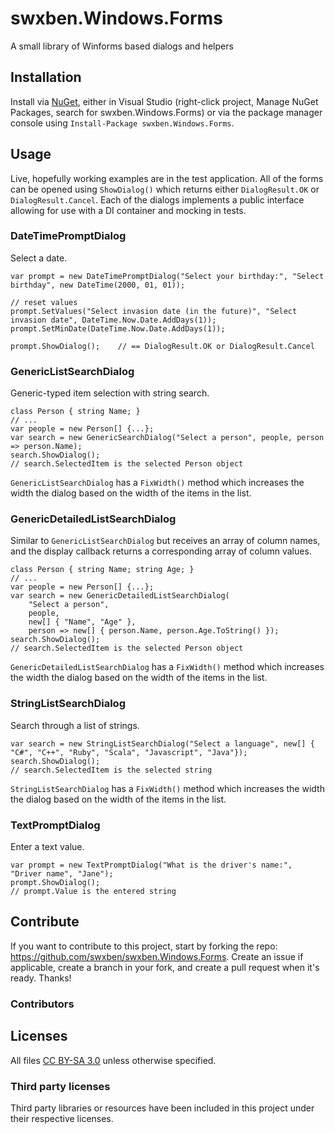 swxben.Windows.Forms
====================

A small library of Winforms based dialogs and helpers


## Installation
Install via [NuGet](http://nuget.org/packages/swxben.Windows.Forms), either in Visual Studio (right-click project, Manage NuGet Packages, search for swxben.Windows.Forms) or via the package manager console using `Install-Package swxben.Windows.Forms`.


## Usage

Live, hopefully working examples are in the test application. All of the forms can be opened using `ShowDialog()` which returns either `DialogResult.OK` or `DialogResult.Cancel`. Each of the dialogs implements a public interface allowing for use with a DI container and mocking in tests.


### DateTimePromptDialog

Select a date.

    var prompt = new DateTimePromptDialog("Select your birthday:", "Select birthday", new DateTime(2000, 01, 01));

    // reset values
    prompt.SetValues("Select invasion date (in the future)", "Select invasion date", DateTime.Now.Date.AddDays(1));
    prompt.SetMinDate(DateTime.Now.Date.AddDays(1));
    
    prompt.ShowDialog();	// == DialogResult.OK or DialogResult.Cancel


### GenericListSearchDialog

Generic-typed item selection with string search.

    class Person { string Name; }
    // ...
    var people = new Person[] {...};
    var search = new GenericSearchDialog("Select a person", people, person => person.Name);
    search.ShowDialog();
    // search.SelectedItem is the selected Person object

`GenericListSearchDialog` has a `FixWidth()` method which increases the width the dialog based on the width of the items in the list.


### GenericDetailedListSearchDialog

Similar to `GenericListSearchDialog` but receives an array of column names, and the display callback returns a corresponding array of column values.

    class Person { string Name; string Age; }
    // ...
    var people = new Person[] {...};
    var search = new GenericDetailedListSearchDialog(
        "Select a person", 
        people, 
        new[] { "Name", "Age" },
        person => new[] { person.Name, person.Age.ToString() });
    search.ShowDialog();
    // search.SelectedItem is the selected Person object

`GenericDetailedListSearchDialog` has a `FixWidth()` method which increases the width the dialog based on the width of the items in the list.


### StringListSearchDialog

Search through a list of strings.

    var search = new StringListSearchDialog("Select a language", new[] { "C#", "C++", "Ruby", "Scala", "Javascript", "Java"});
    search.ShowDialog();
    // search.SelectedItem is the selected string

`StringListSearchDialog` has a `FixWidth()` method which increases the width the dialog based on the width of the items in the list.


### TextPromptDialog

Enter a text value.

	var prompt = new TextPromptDialog("What is the driver's name:", "Driver name", "Jane");
	prompt.ShowDialog();
	// prompt.Value is the entered string


## Contribute

If you want to contribute to this project, start by forking the repo: <https://github.com/swxben/swxben.Windows.Forms>. Create an issue if applicable, create a branch in your fork, and create a pull request when it's ready. Thanks!

### Contributors


## Licenses

All files [CC BY-SA 3.0](http://creativecommons.org/licenses/by-sa/3.0/) unless otherwise specified.

### Third party licenses

Third party libraries or resources have been included in this project under their respective licenses.

